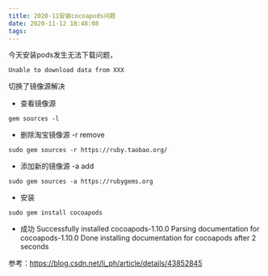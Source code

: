 ```yaml
---
title: 2020-11安装cocoapods问题
date: 2020-11-12 18:48:08
tags:
---
```

今天安装pods发生无法下载问题，

```
Unable to download data from XXX
```

切换了镜像源解决

- 查看镜像源

```
gem sources -l
```

- 删除淘宝镜像源 -r remove

```
sudo gem sources -r https://ruby.taobao.org/
```

- 添加新的镜像源  -a add

```
sudo gem sources -a https://rubygems.org
```

- 安装
```
sudo gem install cocoapods
```

- 成功
Successfully installed cocoapods-1.10.0
Parsing documentation for cocoapods-1.10.0
Done installing documentation for cocoapods after 2 seconds 

参考：https://blog.csdn.net/li_ph/article/details/43852845

